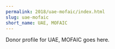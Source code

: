 ```yaml
---
permalink: 2018/uae-mofaic/index.html
slug: uae-mofaic
short_name: UAE, MOFAIC
---
```


Donor profile for UAE, MOFAIC goes here.
